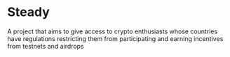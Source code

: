 # Steady
A project that aims to give access to crypto enthusiasts whose countries have regulations restricting them from participating and earning incentives from testnets and airdrops
